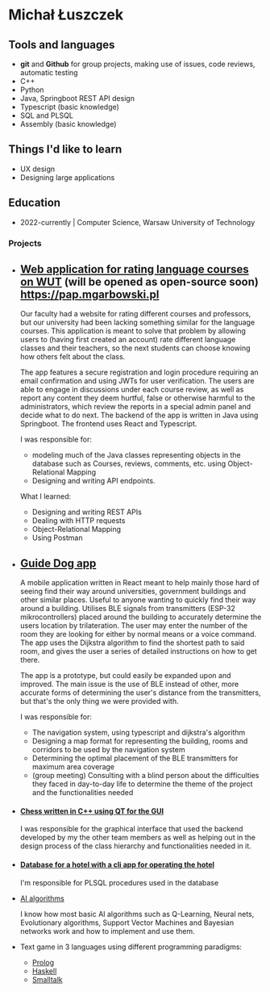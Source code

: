 # Michał Łuszczek

## Tools and languages
- **git** and **Github** for group projects, making use of issues, code reviews, automatic testing
- C++
- Python
- Java, Springboot REST API design
- Typescript (basic knowledge)
- SQL and PLSQL
- Assembly (basic knowledge)

## Things I'd like to learn
- UX design
- Designing large applications

## Education
- 2022-currently | Computer Science, Warsaw University of Technology

### Projects
- ## [Web application for rating language courses on WUT](https://github.com/threescomplement/pap-projekt) (will be opened as open-source soon) https://pap.mgarbowski.pl
	 Our faculty had a website for rating different courses and professors, but our university had been lacking something similar for the language courses. This application is meant to solve that problem by allowing users to (having first created an account) rate different language classes and their teachers, so the next students can choose knowing how others felt about the class. 
	 
	 The app features a secure registration and login procedure requiring an email confirmation and using JWTs for user verification. The users are able to engage in discussions under each course review, as well as report any content they deem hurtful, false or otherwise harmful to the administrators, which review the reports in a special admin panel and decide what to do next.
	 The backend of the app is written in Java using Springboot. The frontend uses React and Typescript. 
	 
	 I was responsible for:
	 - modeling much of the Java classes representing objects in the database such as Courses, reviews, comments, etc. using Object-Relational Mapping
	 - Designing and writing API endpoints. 
	
	What I learned:
	- Designing and writing REST APIs
	- Dealing with HTTP requests
	- Object-Relational Mapping
	- Using Postman

- ## [Guide Dog app](https://github.com/Faculty-guide-dog-app-team/Faculty-guide-dog-app)
	A mobile application written in React meant to help mainly those hard of seeing find their way around universities, government buildings and other similar places. Useful to anyone wanting to quickly find their way around a building. Utilises BLE signals from transmitters (ESP-32 mikrocontrollers) placed around the building to accurately determine the users location by trilateration. The user may enter the number of the room they are looking for either by normal means or a voice command. The app uses the Dijkstra algorithm to find the shortest path to said room, and gives the user a series of detailed instructions on how to get there. 
	
	The app is a prototype, but could easily be expanded upon and improved. The main issue is the use of BLE instead of other, more accurate forms of determining the user's distance from the transmitters, but that's the only thing we were provided with.
	
	I was responsible for:
	- The navigation system, using typescript and dijkstra's algorithm
	- Designing a map format for representing the building, rooms and corridors to be used by the navigation system
	- Determining the optimal placement of the BLE transmitters for maximum area coverage
	- (group meeting) Consulting with a blind person about the difficulties they faced in day-to-day life to determine the theme of the project and the functionalities needed 

- #### [Chess written in C++ using QT for the GUI](https://github.com/threescomplement/proi-chess)
	 I was responsible for the graphical interface that used the backend developed by my the other team members as well as helping out in the design process of the class hierarchy and functionalities needed in it. 
- #### [Database for a hotel with a cli app for operating the hotel](https://github.com/threescomplement/bd1-hotel-app) 
	I'm responsible for PLSQL procedures used in the database
- [AI algorithms](https://github.com/MichLuszcz/basic-AI-algorithms)
	 
	 I know how most basic AI algorithms such as Q-Learning, Neural nets, Evolutionary algorithms, Support Vector Machines and Bayesian networks work and how to implement and use them.

- Text game in 3 languages using different programming paradigms:
  - [Prolog](https://github.com/MichLuszcz/space-text-game-prolog)
  - [Haskell](https://github.com/MichLuszcz/space-text-game-haskell)
  - [Smalltalk](https://github.com/MichLuszcz/space-text-game-smalltalk)